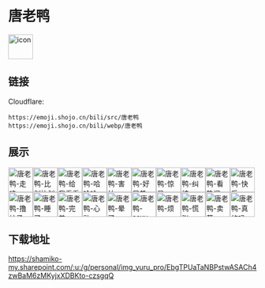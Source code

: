 # 唐老鸭
<img src="https://emoji.shojo.cn/bili/src/唐老鸭/icon.png" width="50" height="50" alt="icon">

## 链接
Cloudflare:
```
https://emoji.shojo.cn/bili/src/唐老鸭
https://emoji.shojo.cn/bili/webp/唐老鸭
```
## 展示
<img src="https://emoji.shojo.cn/bili/src/唐老鸭/唐老鸭-走咯.png" width="50" height="50" alt="唐老鸭-走咯"><img src="https://emoji.shojo.cn/bili/src/唐老鸭/唐老鸭-比划比划.png" width="50" height="50" alt="唐老鸭-比划比划"><img src="https://emoji.shojo.cn/bili/src/唐老鸭/唐老鸭-给我看看.png" width="50" height="50" alt="唐老鸭-给我看看"><img src="https://emoji.shojo.cn/bili/src/唐老鸭/唐老鸭-哈哈哈.png" width="50" height="50" alt="唐老鸭-哈哈哈"><img src="https://emoji.shojo.cn/bili/src/唐老鸭/唐老鸭-害怕.png" width="50" height="50" alt="唐老鸭-害怕"><img src="https://emoji.shojo.cn/bili/src/唐老鸭/唐老鸭-好兄弟.png" width="50" height="50" alt="唐老鸭-好兄弟"><img src="https://emoji.shojo.cn/bili/src/唐老鸭/唐老鸭-惊呆.png" width="50" height="50" alt="唐老鸭-惊呆"><img src="https://emoji.shojo.cn/bili/src/唐老鸭/唐老鸭-纠结.png" width="50" height="50" alt="唐老鸭-纠结"><img src="https://emoji.shojo.cn/bili/src/唐老鸭/唐老鸭-看热闹.png" width="50" height="50" alt="唐老鸭-看热闹"><img src="https://emoji.shojo.cn/bili/src/唐老鸭/唐老鸭-快乐.png" width="50" height="50" alt="唐老鸭-快乐"><img src="https://emoji.shojo.cn/bili/src/唐老鸭/唐老鸭-撸袖子.png" width="50" height="50" alt="唐老鸭-撸袖子"><img src="https://emoji.shojo.cn/bili/src/唐老鸭/唐老鸭-睡了.png" width="50" height="50" alt="唐老鸭-睡了"><img src="https://emoji.shojo.cn/bili/src/唐老鸭/唐老鸭-完美.png" width="50" height="50" alt="唐老鸭-完美"><img src="https://emoji.shojo.cn/bili/src/唐老鸭/唐老鸭-心动.png" width="50" height="50" alt="唐老鸭-心动"><img src="https://emoji.shojo.cn/bili/src/唐老鸭/唐老鸭-晕了.png" width="50" height="50" alt="唐老鸭-晕了"><img src="https://emoji.shojo.cn/bili/src/唐老鸭/唐老鸭-sexy.png" width="50" height="50" alt="唐老鸭-sexy"><img src="https://emoji.shojo.cn/bili/src/唐老鸭/唐老鸭-烦.png" width="50" height="50" alt="唐老鸭-烦"><img src="https://emoji.shojo.cn/bili/src/唐老鸭/唐老鸭-慌张.png" width="50" height="50" alt="唐老鸭-慌张"><img src="https://emoji.shojo.cn/bili/src/唐老鸭/唐老鸭-卖萌.png" width="50" height="50" alt="唐老鸭-卖萌"><img src="https://emoji.shojo.cn/bili/src/唐老鸭/唐老鸭-真的吗.png" width="50" height="50" alt="唐老鸭-真的吗">

## 下载地址

https://shamiko-my.sharepoint.com/:u:/g/personal/img_yuru_pro/EbgTPUaTaNBPstwASACh4zwBaM6zMKyjxXDBKto-czsgqQ